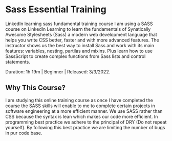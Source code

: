 # Sass Essential Training
LinkedIn learning sass fundamental training course
I am using a SASS course on LinkedIn Learning to learn the fundamentals of Synatically Awesome Stylesheets (Sass) a modern web development language that helps you write CSS better, faster and with more advanced features. The instructor shows us the best way to install Sass and work with its main features: variables, nesting, partilas and mixins. Plus learn how to use SassScript to create complex functions from Sass lists and control statements.

Duration: 1h 19m | Beginner | Released: 3/3/2022.

## Why This Course?

I am studying this online training course as once I have completed the course the SASS skills will enable to me to complete certain projects in software engineering at a more efficient manner.
We use SASS rather than CSS because the syntax is lean which makes our code more efficient.
In programming best practice we adhere to the principal of DRY (Do not repeat yourself).
By following this best practice we are limiting the number of bugs in pur code base.
